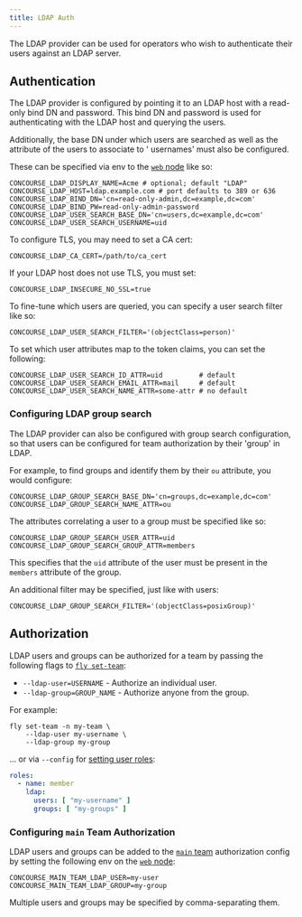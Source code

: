 ```yaml
---
title: LDAP Auth
---
```


The LDAP provider can be used for operators who wish to authenticate their users against an LDAP server.

## Authentication

The LDAP provider is configured by pointing it to an LDAP host with a read-only bind DN and password. This bind DN and
password is used for authenticating with the LDAP host and querying the users.

Additionally, the base DN under which users are searched as well as the attribute of the users to associate to '
usernames' must also be configured.

These can be specified via env to the [`web` node](../../install/running-web.md) like so:

```shell
CONCOURSE_LDAP_DISPLAY_NAME=Acme # optional; default "LDAP"
CONCOURSE_LDAP_HOST=ldap.example.com # port defaults to 389 or 636
CONCOURSE_LDAP_BIND_DN='cn=read-only-admin,dc=example,dc=com'
CONCOURSE_LDAP_BIND_PW=read-only-admin-password
CONCOURSE_LDAP_USER_SEARCH_BASE_DN='cn=users,dc=example,dc=com'
CONCOURSE_LDAP_USER_SEARCH_USERNAME=uid
```

To configure TLS, you may need to set a CA cert:

```shell
CONCOURSE_LDAP_CA_CERT=/path/to/ca_cert
```

If your LDAP host does not use TLS, you must set:

```shell
CONCOURSE_LDAP_INSECURE_NO_SSL=true
```

To fine-tune which users are queried, you can specify a user search filter like so:

```shell
CONCOURSE_LDAP_USER_SEARCH_FILTER='(objectClass=person)'
```

To set which user attributes map to the token claims, you can set the following:

```shell
CONCOURSE_LDAP_USER_SEARCH_ID_ATTR=uid         # default
CONCOURSE_LDAP_USER_SEARCH_EMAIL_ATTR=mail     # default
CONCOURSE_LDAP_USER_SEARCH_NAME_ATTR=some-attr # no default
```

### Configuring LDAP group search

The LDAP provider can also be configured with group search configuration, so that users can be configured for team
authorization by their 'group' in LDAP.

For example, to find groups and identify them by their `ou` attribute, you would configure:

```shell
CONCOURSE_LDAP_GROUP_SEARCH_BASE_DN='cn=groups,dc=example,dc=com'
CONCOURSE_LDAP_GROUP_SEARCH_NAME_ATTR=ou
```

The attributes correlating a user to a group must be specified like so:

```shell
CONCOURSE_LDAP_GROUP_SEARCH_USER_ATTR=uid
CONCOURSE_LDAP_GROUP_SEARCH_GROUP_ATTR=members
```

This specifies that the `uid` attribute of the user must be present in the `members` attribute of the group.

An additional filter may be specified, just like with users:

```shell
CONCOURSE_LDAP_GROUP_SEARCH_FILTER='(objectClass=posixGroup)'
```

## Authorization

LDAP users and groups can be authorized for a team by passing the following flags to [
`fly set-team`](../managing-teams.md#fly-set-team):

* `--ldap-user=USERNAME` - Authorize an individual user.
* `--ldap-group=GROUP_NAME` - Authorize anyone from the group.

For example:

```shell
fly set-team -n my-team \
    --ldap-user my-username \
    --ldap-group my-group
```

... or via `--config` for [setting user roles](../managing-teams.md#setting-user-roles):

```yaml
roles:
  - name: member
    ldap:
      users: [ "my-username" ]
      groups: [ "my-groups" ]
```

### Configuring `main` Team Authorization

LDAP users and groups can be added to the [`main` team](../main-team.md) authorization config by setting the following
env on the [`web` node](../../install/running-web.md):

```shell
CONCOURSE_MAIN_TEAM_LDAP_USER=my-user
CONCOURSE_MAIN_TEAM_LDAP_GROUP=my-group
```

Multiple users and groups may be specified by comma-separating them.